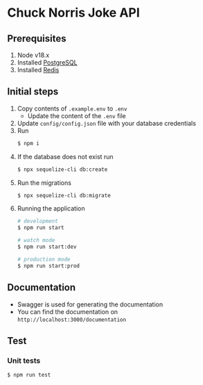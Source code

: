 # Chuck Norris Joke API

## Prerequisites

1. Node v18.x
2. Installed [PostgreSQL](https://www.postgresql.org/download/)
3. Installed [Redis](https://redis.io/download/)

## Initial steps

1. Copy contents of `.example.env` to `.env`
    - Update the content of the `.env` file
2. Update `config/config.json` file with your database credentials
2. Run 
    ```bash 
    $ npm i 
    ```
3. If the database does not exist run
    ```bash
    $ npx sequelize-cli db:create
    ```
4. Run the migrations
    ```bash
    $ npx sequelize-cli db:migrate
    ```
5. Running the application
    ```bash
    # development
    $ npm run start

    # watch mode
    $ npm run start:dev

    # production mode
    $ npm run start:prod
    ```

## Documentation
- Swagger is used for generating the documentation
- You can find the documentation on `http://localhost:3000/documentation`

## Test
### Unit tests
```bash
$ npm run test
```